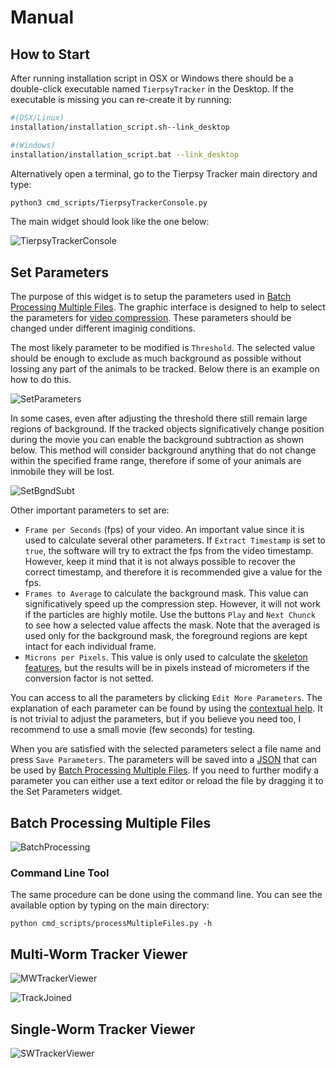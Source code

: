 # Manual

## How to Start

After running installation script in OSX or Windows there should be a double-click executable named `TierpsyTracker` in the Desktop. If the executable is missing you can re-create it by running:

```bash
#(OSX/Linux)
installation/installation_script.sh--link_desktop 

#(Windows)
installation/installation_script.bat --link_desktop
```  

Alternatively open a terminal, go to the Tierpsy Tracker main directory and type: 

```bash
python3 cmd_scripts/TierpsyTrackerConsole.py
```

The main widget should look like the one below:

![TierpsyTrackerConsole](https://cloud.githubusercontent.com/assets/8364368/26398704/30c17b10-4072-11e7-9a90-d3e9e394ef9d.png)   

## Set Parameters

The purpose of this widget is to setup the parameters used in [Batch Processing Multiple Files](#batch-processing-multiple-files). The graphic interface is designed to help to select the parameters for [video compression](EXPLANATION.md/#COMPRESS). These parameters should be changed under different imaginig conditions.

The most likely parameter to be modified is `Threshold`. The selected value should be enough to exclude as much background as possible without lossing any part of the animals to be tracked. Below there is an example on how to do this.

![SetParameters](https://cloud.githubusercontent.com/assets/8364368/26410507/6df7ef54-409b-11e7-8139-9ce99daf69cb.gif)  

In some cases, even after adjusting the threshold there still remain large regions of background. If the tracked objects significatively change position during the movie you can enable the background subtraction as shown below. This method will consider background anything that do not change within the specified frame range, therefore if some of your animals are inmobile they will be lost. 

![SetBgndSubt](https://cloud.githubusercontent.com/assets/8364368/26410958/95a8c09a-409c-11e7-9fc9-14dafeabb467.gif)  

Other important parameters to set are:

* `Frame per Seconds` (fps) of your video. An important value since it is used to calculate several other parameters. If `Extract Timestamp` is set to `true`, the software will try to extract the fps from the video timestamp. However, keep it mind that it is not always possible to recover the correct timestamp, and therefore it is recommended give a value for the fps.
* `Frames to Average` to calculate the background mask. This value can significatively speed up the compression step. However, it will not work if the particles are highly motile. Use the buttons `Play` and `Next Chunck` to see how a selected value affects the mask. Note that the averaged is used only for the background mask, the foreground regions are kept intact for each individual frame. 
* `Microns per Pixels`. This value is only used to calculate the [skeleton features](EXPLANATION.md/#FEAT_CREATE), but the results will be in pixels instead of micrometers if the conversion factor is not setted.

You can access to all the parameters by clicking `Edit More Parameters`. The explanation of each parameter can be found by using the [contextual help](https://en.wikipedia.org/wiki/Tooltip). It is not trivial to adjust the parameters, but if you believe you need too, I recommend to use a small movie (few seconds) for testing.

When you are satisfied with the selected parameters select a file name and press `Save Parameters`. The parameters will be saved into a [JSON](http://json.org/) that can be used by [Batch Processing Multiple Files](#batch-processing-multiple-files). If you need to further modify a parameter you can either use a text editor or reload the file by dragging it to the Set Parameters widget.

## Batch Processing Multiple Files

![BatchProcessing](https://cloud.githubusercontent.com/assets/8364368/26411227/4e788006-409d-11e7-8386-28235d859541.png)  

### Command Line Tool

The same procedure can be done using the command line. You can see the available option by typing on the main directory:
```
python cmd_scripts/processMultipleFiles.py -h
```

## Multi-Worm Tracker Viewer

![MWTrackerViewer](https://cloud.githubusercontent.com/assets/8364368/26412511/eac27158-40a0-11e7-880c-5671c2c27099.gif)  

![TrackJoined](https://cloud.githubusercontent.com/assets/8364368/26412212/e0e112f8-409f-11e7-867b-512cf044d717.gif) 

## Single-Worm Tracker Viewer
![SWTrackerViewer](https://cloud.githubusercontent.com/assets/8364368/26412826/e608bfea-40a1-11e7-9d3e-d0b8bf482db2.gif) 
